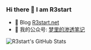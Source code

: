 ### Hi there 👋 I am R3start


- 💬 Blog  [R3start.net](http://R3start.net)
- 💬 我的公众号: [梦里的渗透笔记](Web_Penetration)


![R3start's GitHub Stats](https://github-readme-stats.vercel.app/api?username=R35tart&show_icons=true&hide_title=true&title_color=fff&icon_color=79ff97&text_color=9f9f9f&bg_color=151515)

